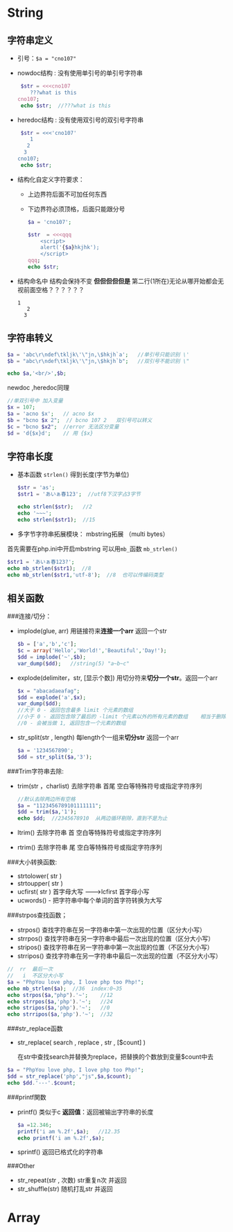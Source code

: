 # String

## 字符串定义

+ 引号：```$a = "cno107"```

+ nowdoc结构 :  没有使用单引号的单引号字符串

  ```php
   $str = <<<cno107
      ???what is this
  cno107;
   echo $str;  //???what is this
  ```

+ heredoc结构 :    没有使用双引号的双引号字符串

  ```php
   $str = <<<'cno107'
      1
     2
    3 
  cno107;
   echo $str;  
  ```

+ 结构化自定义字符要求：

  - 上边界符后面不可加任何东西

  - 下边界符必须顶格，后面只能跟分号

    ```php
    $a = 'cno107';
    
    $str  = <<<qqq
        <script>
        alert('{$a}hkjhk');
        </script>    
    qqq;
    echo $str;
    ```

+ 结构命名中 结构会保持不变 
  **但但但但但是**  第二行(1所在)无论从哪开始都会无视前面空格？？？？？？

  ```
  1
     2
    3 
  ```

## 字符串转义

```php
$a = 'abc\r\ndef\tkljk\'\"jn,\$hkjh`a';   //单引号只能识别 \'  
$b = "abc\r\ndef\tkljk\'\"jn,\$hkjh`b";   //双引号不能识别 \"

echo $a,'<br/>',$b;
```

newdoc ,heredoc同理

```php
//单双引号中 加入变量
$x = 107;
$a = 'acno $x';   // acno $x
$b = "bcno $x 2";  // bcno 107 2   双引号可以转义
$c = "bcno $x2";  //error 无法区分变量
$d = 'd{$x}d';    // 用 {$x}
```

## 字符串长度

+ 基本函数 ```strlen()```  得到长度(字节为单位)

  ```php
  $str = 'as';
  $str1 = 'あいぁ春123';  //utf8下汉字占3字节
  
  echo strlen($str);   //2
  echo '~~~';
  echo strlen($str1);  //15     
  ```

+ 多字节字符串拓展模块： mbstring拓展 （multi bytes）

首先需要在php.ini中开启mbstring    可以用```mb_```函数 ```mb_strlen()```

```php
$str1 = 'あいぁ春123?';
echo mb_strlen($str1);  //8
echo mb_strlen($str1,'utf-8');  //8  也可以传编码类型

```

## 相关函数

###连接/切分：

- implode(glue, arr)    用链接符来**连接一个arr**    返回一个str

  ```php
  $b = ['a','b','c'];
  $c = array('Hello','World!','Beautiful','Day!');
  $dd = implode('~',$b);
  var_dump($dd);   //string(5) "a~b~c"
  ```

- explode(delimiter，str, [显示个数])  用切分符来**切分一个str**。返回一个arr

  ```php
  $x = "abacadaeafag";
  $dd = explode('a',$x);
  var_dump($dd);
  //大于 0 - 返回包含最多 limit 个元素的数组
  //小于 0 - 返回包含除了最后的 -limit 个元素以外的所有元素的数组    相当于删除
  //0 - 会被当做 1, 返回包含一个元素的数组
  ```

- str_split(str , length)    每length个一组来**切分str**  返回一个arr

  ```php
  $a = '1234567890';
  $dd = str_split($a,'3');
  ```

###Trim字符串去除:

- trim(str ，charlist)    去除字符串 首尾 空白等特殊符号或指定字符序列   

  ```php
  //默认去除两边所有空格
  $a = "1123456789101111111";
  $dd = trim($a,'1');
  echo $dd;  //2345678910  从两边循环剔除，直到不是为止
  ```

- ltrim()   去除字符串 首 空白等特殊符号或指定字符序列

- rtrim()   去除字符串 尾 空白等特殊符号或指定字符序列

###大小转换函数:

- strtolower( str )
- strtoupper( str )
- ucfirst( str )   首字母大写    --->lcfirst 首字母小写
- ucwords() - 把字符串中每个单词的首字符转换为大写

###strpos查找函数；

- strpos()        查找字符串在另一字符串中第一次出现的位置（区分大小写）
- strrpos()      查找字符串在另一字符串中最后一次出现的位置（区分大小写）
- stripos()       查找字符串在另一字符串中第一次出现的位置（不区分大小写）
- strripos()      查找字符串在另一字符串中最后一次出现的位置（不区分大小写）

```php
//  rr  最后一次
//   i  不区分大小写
$a = "PhpYou love php, I love php too Php!";
echo mb_strlen($a);  //36  index:0~35
echo strpos($a,"php").'~';    //12
echo strrpos($a,'php').'~';   //24
echo stripos($a,'php').'~';   //0
echo strripos($a,'php').'~';  //32
```

###str_replace函数

- str_replace( search , replace , str , [$count] )   

  在str中查找search并替换为replace，把替换的个数放到变量\$count中去

```php
$a = "PhpYou love php, I love php too Php!";
$dd = str_replace('php',"js",$a,$count);
echo $dd.'---'.$count;
```

###printf関数

- printf()     类似于c      **返回值**：返回被输出字符串的长度

  ```php
  $a =12.346;
  printf('i am %.2f',$a);   //12.35
  echo printf('i am %.2f',$a);
  ```

- sprintf()   返回已格式化的字符串

###Other

- str_repeat(str , 次数)     str重复n次 并返回  
- str_shuffle(str)        随机打乱str  并返回

# Array



 



















